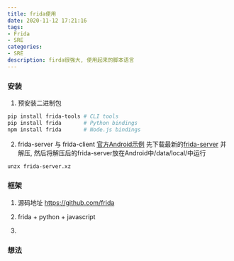 ```yaml
---
title: frida使用
date: 2020-11-12 17:21:16
tags:
- Frida
- SRE
categories:
- SRE
description: firda很强大, 使用起来的脚本语言
---
```


### 安装
1. 预安装二进制包
```sh
pip install frida-tools # CLI tools
pip install frida       # Python bindings
npm install frida       # Node.js bindings
```
2. frida-server 与 frida-client
[官方Android示例](https://frida.re/docs/android/)
先下载最新的[frida-server](https://github.com/frida/frida/releases) 并解压, 然后将解压后的frida-server放在Android中/data/local/中运行
```sh
unzx frida-server.xz
```



### 框架

1. 源码地址 https://github.com/frida

2. frida + python + javascript

3. 
### 想法

